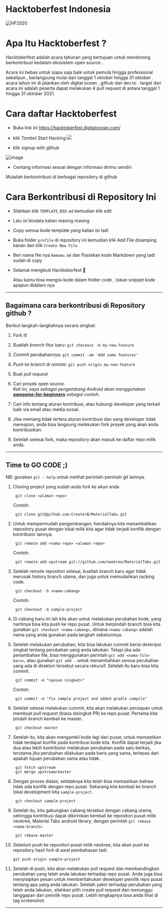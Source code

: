 # Hacktoberfest Indonesia

<img alt="HF2020" src="https://hacktoberfest.digitalocean.com/_nuxt/img/logo-hacktoberfest-full.f42e3b1.svg">

# Apa Itu Hacktoberfest ?
Hacktoberfest adalah acara tahunan yang bertujuan untuk mendorong
berkontribusi kedalam ekosistem open source .

Acara ini bebas untuk siapa saja baik untuk pemula hingga professional sekalipun , berlangsung mulai dari tanggal
1 oktober hingga 31 oktober . acara tahun ini di jalankan oleh digital ocean , github dan dev.to . target dari acara ini adalah peserta dapat melakukan 4 pull request di antara tanggal 1 hingga 31 oktober 2021.

# Cara daftar Hacktoberfest

- Buka link ini https://hacktoberfest.digitalocean.com/
- klik Tombol Start Hacking
  <a href="https://hacktoberfest.digitalocean.com/register">
  <img src="https://user-images.githubusercontent.com/31664438/135388900-c636109d-b597-492e-9430-04f22e4e98e6.png">
  </a>

- klik signup with github

![image](https://user-images.githubusercontent.com/31664438/135388934-a11297cc-cdf4-42ed-8546-dbd66294f34d.png)

- Centang informasi sesuai dengan informasi dirimu sendiri

Mulailah berkontribusi di berbagai repository di github


# Cara Berkontribusi di Repository Ini

- Silahkan klik `TEMPLATE_BIO.md` kemudian klik edit

- Lalu isi biodata kalian masing masing

- Copy semua kode template yang kalian isi tadi

- Buka folder `profile` di repository ini
  kemudian klik  Add File disamping kanan dan klik `Create New File`

- Beri nama file nya `Namamu.md` dan Pastekan kode Markdown yang tadi sudah di copy

- Selamat mengikuti Hacktoberfest 🌠

  Atau kamu bisa mengisi kode dalam folder code , isikan snippet kode apapun didalam nya

----
## Bagaimana cara berkontribusi di Repository github ?

Berikut langkah-langkahnya secara singkat:

1. Fork it!
2. Buatlah *branch* fitur baru: `git checkout -b my-new-feature`
3. *Commit* perubahannya: `git commit -am 'Add some features'`
4. *Push* ke branch di *remote*: `git push origin my-new-feature`
5. Buat *pull request*

1. Cari proyek open source.  
   *Kali ini, saya sebagai pengembang Android akan menggunakan* **[awesome-for-beginners](https://github.com/MunGell/awesome-for-beginners)** *sebagai contoh.*
2. Cari info tentang aturan kontribusi, atau hubungi developer yang terkait baik via email atau media sosial.
3. Jika memang tidak tertera aturan kontribusi dan sang developer tidak merespon, anda bisa langsung melakukan fork proyek yang akan anda kontribusikan.
4. Setelah selesai fork, maka repository akan masuk ke daftar repo milik anda.

----
## Time to GO CODE ;)

NB: gunakan `git --help` untuk melihat perintah-perintah git lainnya.

1. Cloning project yang sudah anda fork ke akun anda

        git clone <alamat-repo>

   Contoh:

        git clone git@github.com:CreatorB/MaterialTabs.git

2. Untuk mempermudah pengembangan, hendaknya kita menambahkan repository pusat dengan lokal milik kita agar tidak terjadi konflik dengan kontributor lainnya.

        git remote add <nama-repo> <alamat-repo>

   Contoh:

        git remote add upstream git://github.com/neokree/MaterialTabs.git

3. Setelah remote repositori selesai, buatlah branch baru agar tidak merusak history branch utama, dan juga untuk memudahkan racking code.

        git checkout -b <nama-cabang>

   Contoh:

        git checkout -b sample-project

4. Di cabang baru ini lah kita akan untuk melakukan perubahan kode, yang nantinya bisa kita push ke repo pusat. Untuk berpindah branch bisa kita gunakan `git checkout <nama-cabang>`, dimana `<nama-cabang>` adalah nama yang anda gunakan pada langkah sebelumnya.

5. Setelah melakukan perubahan, kita bisa lakukan commit berisi deskripsi singkat tentang perubahan yang anda lakukan. Tetapi jika ada penambahan file, bisa menggunakan perintah `git add <nama-file-baru>`, atau gunakan `git add .` untuk menambahkan semua perubahan yang ada di direktori tersebut secara rekursif. Setelah itu baru bisa kita commit.

        git commit -m "<pesan singkat>"

   Contoh:

        git commit -m "fix sample project and added gradle compile"

6. Setelah selesai melakukan commit, kita akan melakukan persiapan untuk membuat *pull request* (biasa disingkat PR) ke repo pusat. Pertama kita pindah branch kembali ke master.

        git checkout master

7. Setelah itu, kita akan mengambil kode lagi dari pusat, untuk memastikan tidak terdapat konflik pada kontribusi kode kita. Konflik dapat terjadi jika dua atau lebih kontributor melakukan perubahan pada satu berkas, terutama jika perubahan dilakukan pada baris yang sama, terlepas dari apakah tujuan perubahan sama atau tidak.

        git fetch upstream
        git merge upstream/master

8. Dengan proses diatas, setidaknya kita telah bisa memastikan bahwa tidak ada konflik dengan repo pusat. Sekarang kita kembali ke branch lokal development kita `sample-project`.

        git checkout sample-project

9. Setelah itu, kita gabungkan cabang tersebut dengan cabang utama, sehingga kontribusi dapat dikirimkan kembali ke repositori pusat milik neokree, Material Tabs android library, dengan perintah `git rebase <nama-branch>`.

        git rebase master

10. Sebelum push ke repositori pusat milik neokree, kita akan push ke repository hasil fork di awal pembahasan tadi.

        git push origin sample-project

11. Setelah di push, kita akan melakukan pull request dan membandingkan perubahan yang telah anda lakukan terhadap repo pusat. Anda juga bisa menyisipkan pesan untuk memberitahukan developer pemilik repo pusat tentang apa yang anda lakukan. Setelah yakin terhadap perubahan yang telah anda lakukan, silahkan pilih create pull request dan menunggu tanggapan dari pemilik repo pusat. Lebih lengkapnya bisa anda lihat di tag screenshot.

----
